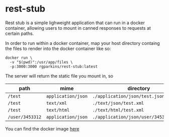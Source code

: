 # rest-stub

Rest stub is a simple lighweight application that can run in a docker container, 
allowing users to mount in canned responses to requests at certain paths. 

In order to run within a docker container, map your host directory containg the files to render into the docker container like so:

```text
docker run \
  -v "$(pwd)":/usr/app/files \
  -p:3000:3000 rgparkins/rest-stub:latest
```

The server will return the static file you mount in, so 

| path | mime | directory |
|---|---|---|
| `/test` | `application/json` | `./application/json/test.json` |
| `/test` | `text/xml` | `./text/json/test.xml` |
| `/test` | `text/html` | `./text/html/test.xml` |
| `/user/3453312` | `application/json` | `./application/json/user/3453312.json` |

You can find the docker image [here](https://hub.docker.com/repository/docker/rgparkins/rest-stub)